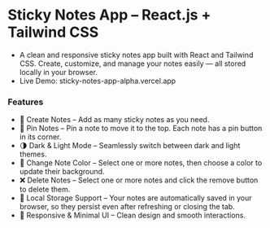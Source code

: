 # Sticky Notes App – React.js + Tailwind CSS
- A clean and responsive sticky notes app built with React and Tailwind CSS. Create, customize, and manage your notes easily — all stored locally in your browser.
- Live Demo: sticky-notes-app-alpha.vercel.app

### Features
- 📝 Create Notes – Add as many sticky notes as you need.
- 📌 Pin Notes – Pin a note to move it to the top. Each note has a pin button in its corner.
- 🌗 Dark & Light Mode – Seamlessly switch between dark and light themes.
- 🎨 Change Note Color – Select one or more notes, then choose a color to update their background.
- ❌ Delete Notes – Select one or more notes and click the remove button to delete them.
- 💾 Local Storage Support – Your notes are automatically saved in your browser, so they persist even after refreshing or closing the tab.
- 🔀 Responsive & Minimal UI – Clean design and smooth interactions.
